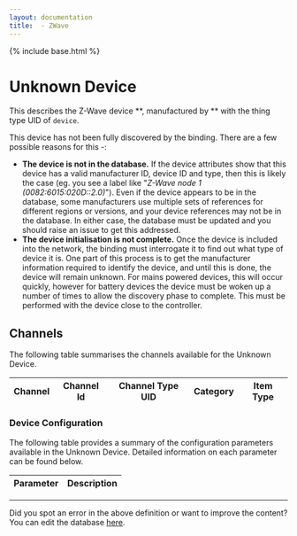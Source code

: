 ```yaml
---
layout: documentation
title:  - ZWave
---
```


{% include base.html %}

# Unknown Device

This describes the Z-Wave device **, manufactured by ** with the thing type UID of ```device```. 

This device has not been fully discovered by the binding. There are a few possible reasons for this -:

 *  **The device is not in the database.** If the device attributes show that this device has a valid manufacturer ID, device ID and type, then this is likely the case (eg. you see a label like "*Z-Wave node 1 (0082:6015:020D::2.0)*"). Even if the device appears to be in the database, some manufacturers use multiple sets of references for different regions or versions, and your device references may not be in the database. In either case, the database must be updated and you should raise an issue to get this addressed.
 *  **The device initialisation is not complete.** Once the device is included into the network, the binding must interrogate it to find out what type of device it is. One part of this process is to get the manufacturer information required to identify the device, and until this is done, the device will remain unknown. For mains powered devices, this will occur quickly, however for battery devices the device must be woken up a number of times to allow the discovery phase to complete. This must be performed with the device close to the controller.


## Channels
The following table summarises the channels available for the Unknown Device.

| Channel | Channel Id | Channel Type UID | Category | Item Type |
|---------|------------|------------------|----------|-----------|


### Device Configuration
The following table provides a summary of the configuration parameters available in the Unknown Device.
Detailed information on each parameter can be found below.

| Parameter   | Description |
|-------------|-------------|


---

Did you spot an error in the above definition or want to improve the content?
You can edit the database [here](http://www.cd-jackson.com/index.php/zwave/zwave-device-database/zwave-device-list/devicesummary/).
